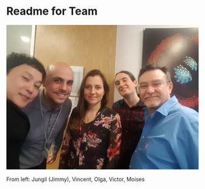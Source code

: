 # Readme for Team



![Team Mamoot](../teamMamoot.jpg) 

From left: Jungil (Jimmy), Vincent, Olga, Victor, Moises
